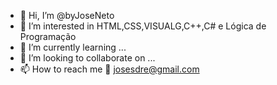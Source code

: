 - 👋 Hi, I’m @byJoseNeto
- 👀 I’m interested in HTML,CSS,VISUALG,C++,C# e Lógica de Programação 
- 🌱 I’m currently learning ...
- 💞️ I’m looking to collaborate on ...
- 📫 How to reach me 📧 josesdre@gmail.com

<!---
byJoseNeto/byJoseNeto is a ✨ special ✨ repository because its `README.md` (this file) appears on your GitHub profile.
You can click the Preview link to take a look at your changes.
--->
